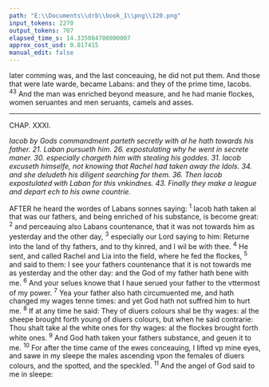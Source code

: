 ```yaml
---
path: "E:\\Documents\\drb\\book_1\\png\\120.png"
input_tokens: 2270
output_tokens: 707
elapsed_time_s: 14.335084700000007
approx_cost_usd: 0.017415
manual_edit: false
---
```

later comming was, and the last conceauing, he did not put
them. And those that were late warde, became Labans: and
they of the prime time, Iacobs. <sup>43</sup> And the man was enriched beyond measure, and he had manie flockes, women
seruantes and men seruants, camels and asses.

<hr>

CHAP. XXXI.

*Iacob by Gods commandment parteth secretly with al he hath towards his
father. 21. Laban pursueth him. 26. expostulating why he went in secrete
maner. 30. especially chargeth him with stealing his goddes. 31. Iacob excuseth himselfe, not knowing that Rachel had taken away the Idols. 34.
and she deludeth his diligent searching for them. 36. Then Iacob expostulated with Laban for this vnkindnes. 43. Finally they make a league and
depart ech to his owne countrie.*

AFTER he heard the wordes of Labans sonnes saying: <sup>1</sup>
Iacob hath taken al that was our fathers, and being
enriched of his substance, is become great: <sup>2</sup> and perceauing also Labans countenance, that it was not towards him as yesterday and the other day, <sup>3</sup> especially our
Lord saying to him: Returne into the land of thy fathers,
and to thy kinred, and I wil be with thee. <sup>4</sup> He sent, and
called Rachel and Lia into the field, where he fed the
flockes, <sup>5</sup> and said to them: I see your fathers countenance
that it is not towards me as yesterday and the other day:
and the God of my father hath bene with me. <sup>6</sup> And your
selues knowe that I haue serued your father to the vttermost of my power. <sup>7</sup> Yea your father also hath circumuented me, and hath changed my wages tenne times: and
yet God hath not suffred him to hurt me. <sup>8</sup> If at any time
he said: They of diuers colours shal be thy wages: al the
sheepe brought forth young of diuers colours, but when
he said contrarie: Thou shalt take al the white ones for thy
wages: al the flockes brought forth white ones. <sup>9</sup> And God
hath taken your fathers substance, and geuen it to me.
<sup>10</sup> For after the time came of the ewes conceauing, I lifted
vp mine eyes, and sawe in my sleepe the males ascending
vpon the females of diuers colours, and the spotted, and
the speckled. <sup>11</sup> And the angel of God said to me in sleepe:

[^1]: Iacob